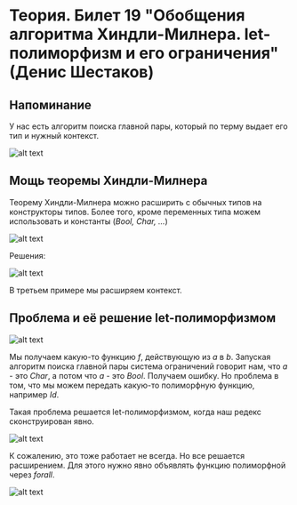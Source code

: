 # Теория. Билет 19 "Обобщения алгоритма Хиндли-Милнера. let-полиморфизм и его ограничения" (Денис Шестаков)

## Напоминание

У нас есть алгоритм поиска главной пары, который по терму выдает его тип и нужный контекст.

![alt text](https://ie.wampi.ru/2021/12/24/17.5.png)

## Мощь теоремы Хиндли-Милнера

Теорему Хиндли-Милнера можно расширить с обычных типов на конструкторы типов.
Более того, кроме переменных типа можем использовать и константы (*Bool, Char, ...*)

![alt text](https://ie.wampi.ru/2021/12/24/18.4.png)

Решения:

![alt text](https://ie.wampi.ru/2021/12/24/18.5.png)

В третьем примере мы расширяем контекст.

## Проблема и её решение let-полиморфизмом

![alt text](https://ie.wampi.ru/2021/12/24/18.6.png)

Мы получаем какую-то функцию *f*, действующую из *a* в *b*. Запуская алгоритм поиска главной пары
система ограничений говорит нам, что *a* - это *Char*, а потом что *a* - это *Bool*. Получаем ошибку.
Но проблема в том, что мы можем передать какую-то полиморфную функцию, например *Id*.

Такая проблема решается let-полиморфизмом, когда наш редекс сконструирован явно. 

![alt text](https://ie.wampi.ru/2021/12/24/18.7.png)

К сожалению, это тоже работает не всегда. Но все решается расширением.
Для этого нужно явно объявлять функцию полиморфной через *forall*.

![alt text](https://ie.wampi.ru/2021/12/24/18.8.png)